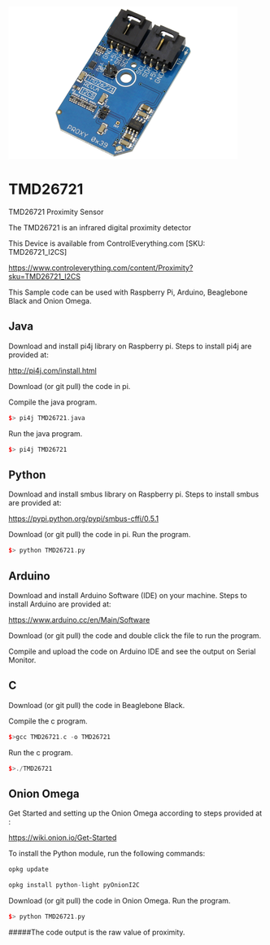 [![TMD26721](TMD26721_I2CS.png)](https://www.controleverything.com/content/Proximity?sku=TMD26721_I2CS)
# TMD26721
TMD26721 Proximity Sensor

The TMD26721 is an infrared digital proximity detector

This Device is available from ControlEverything.com [SKU: TMD26721_I2CS]

https://www.controleverything.com/content/Proximity?sku=TMD26721_I2CS

This Sample code can be used with Raspberry Pi, Arduino, Beaglebone Black and Onion Omega.

## Java
Download and install pi4j library on Raspberry pi. Steps to install pi4j are provided at:

http://pi4j.com/install.html

Download (or git pull) the code in pi.

Compile the java program.
```cpp
$> pi4j TMD26721.java
```

Run the java program.
```cpp
$> pi4j TMD26721
```

## Python
Download and install smbus library on Raspberry pi. Steps to install smbus are provided at:

https://pypi.python.org/pypi/smbus-cffi/0.5.1

Download (or git pull) the code in pi. Run the program.

```cpp
$> python TMD26721.py
```

## Arduino
Download and install Arduino Software (IDE) on your machine. Steps to install Arduino are provided at:

https://www.arduino.cc/en/Main/Software

Download (or git pull) the code and double click the file to run the program.

Compile and upload the code on Arduino IDE and see the output on Serial Monitor.

## C

Download (or git pull) the code in Beaglebone Black.

Compile the c program.
```cpp
$>gcc TMD26721.c -o TMD26721
```
Run the c program.
```cpp
$>./TMD26721
```

## Onion Omega

Get Started and setting up the Onion Omega according to steps provided at :

https://wiki.onion.io/Get-Started

To install the Python module, run the following commands:
```cpp
opkg update
```
```cpp
opkg install python-light pyOnionI2C
```

Download (or git pull) the code in Onion Omega. Run the program.

```cpp
$> python TMD26721.py
```

#####The code output is the raw value of proximity.
